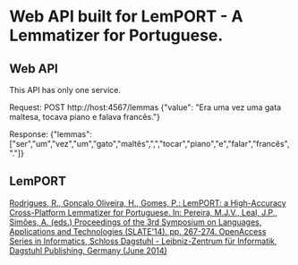Web API built for LemPORT - A Lemmatizer for Portuguese.
=============================================

Web API
-----------

This API has only one service.

Request:
        POST http://host:4567/lemmas
         {"value": "Era uma vez uma gata maltesa, tocava piano e falava francês."}

Response:
         {"lemmas":["ser","um","vez","um","gato","maltês",",","tocar","piano","e","falar","francês","."]}

LemPORT
--------------

[Rodrigues, R., Gonçalo Oliveira, H., Gomes, P.: LemPORT: a High-Accuracy Cross-Platform Lemmatizer for Portuguese. In: Pereira, M.J.V., Leal, J.P., Simões, A. (eds.) Proceedings of the 3rd Symposium on Languages, Applications and Technologies (SLATE'14). pp. 267-274. OpenAccess Series in Informatics, Schloss Dagstuhl - Leibniz-Zentrum für Informatik, Dagstuhl Publishing, Germany (June 2014)](http://drops.dagstuhl.de/opus/volltexte/2014/4575/pdf/23.pdf)
